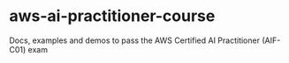 # aws-ai-practitioner-course
Docs, examples and demos to pass the AWS Certified AI Practitioner (AIF-C01) exam
